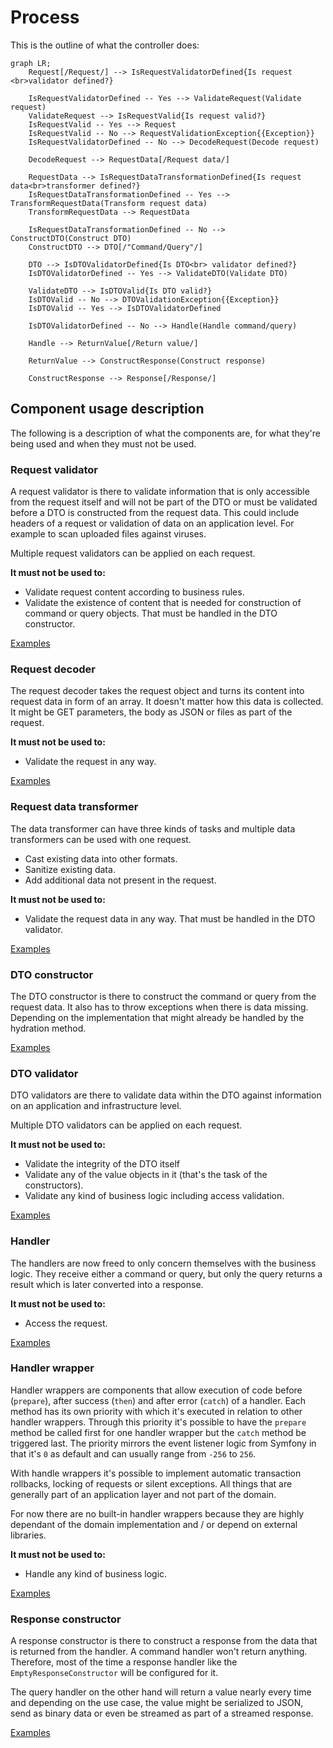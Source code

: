 # Process

This is the outline of what the controller does:

```mermaid
graph LR;
    Request[/Request/] --> IsRequestValidatorDefined{Is request <br>validator defined?}
    
    IsRequestValidatorDefined -- Yes --> ValidateRequest(Validate request)
    ValidateRequest --> IsRequestValid{Is request valid?}
    IsRequestValid -- Yes --> Request
    IsRequestValid -- No --> RequestValidationException{{Exception}}
    IsRequestValidatorDefined -- No --> DecodeRequest(Decode request)

    DecodeRequest --> RequestData[/Request data/]

    RequestData --> IsRequestDataTransformationDefined{Is request data<br>transformer defined?}
    IsRequestDataTransformationDefined -- Yes --> TransformRequestData(Transform request data)
    TransformRequestData --> RequestData
    
    IsRequestDataTransformationDefined -- No --> ConstructDTO(Construct DTO)
    ConstructDTO --> DTO[/"Command/Query"/]

    DTO --> IsDTOValidatorDefined{Is DTO<br> validator defined?}
    IsDTOValidatorDefined -- Yes --> ValidateDTO(Validate DTO)

    ValidateDTO --> IsDTOValid{Is DTO valid?}
    IsDTOValid -- No --> DTOValidationException{{Exception}}
    IsDTOValid -- Yes --> IsDTOValidatorDefined

    IsDTOValidatorDefined -- No --> Handle(Handle command/query)

    Handle --> ReturnValue[/Return value/]

    ReturnValue --> ConstructResponse(Construct response)

    ConstructResponse --> Response[/Response/]
```

## Component usage description

The following is a description of what the components are, for what they're being used and when they must not be used.

### Request validator

A request validator is there to validate information that is only accessible from the request itself and will not be part of the DTO or must be validated before a DTO is constructed from the request data. This could include headers of a request or validation of data on an application level. For example to scan uploaded files against viruses.

Multiple request validators can be applied on each request.

**It must not be used to:**

- Validate request content according to business rules.
- Validate the existence of content that is needed for construction of command or query objects. That must be handled in the DTO constructor.

[Examples](./examples/request-validator.md)

### Request decoder

The request decoder takes the request object and turns its content into request data in form of an array. It doesn't matter how this data is collected. It might be GET parameters, the body as JSON or files as part of the request.

**It must not be used to:**

- Validate the request in any way.

[Examples](./examples/request-decoder.md)

### Request data transformer

The data transformer can have three kinds of tasks and multiple data transformers can be used with one request.

- Cast existing data into other formats.
- Sanitize existing data.
- Add additional data not present in the request.

**It must not be used to:**

- Validate the request data in any way. That must be handled in the DTO validator.

[Examples](./examples/request-data-transformer.md)

### DTO constructor

The DTO constructor is there to construct the command or query from the request data. It also has to throw exceptions when there is data missing. Depending on the implementation that might already be handled by the hydration method.

[Examples](./examples/dto-constructor.md)

### DTO validator

DTO validators are there to validate data within the DTO against information on an application and infrastructure level.

Multiple DTO validators can be applied on each request.

**It must not be used to:**

- Validate the integrity of the DTO itself
- Validate any of the value objects in it (that's the task of the constructors). 
- Validate any kind of business logic including access validation.

[Examples](./examples/dto-validator.md)

### Handler

The handlers are now freed to only concern themselves with the business logic. They receive either a command or query, but only the query returns a result which is later converted into a response.

**It must not be used to:**

- Access the request.

[Examples](./examples/handler.md)

### Handler wrapper

Handler wrappers are components that allow execution of code before (`prepare`), after success (`then`) and after error (`catch`) of a handler. Each method has its own priority with which it's executed in relation to other handler wrappers. Through this priority it's possible to have the `prepare` method be called first for one handler wrapper but the `catch` method be triggered last. The priority mirrors the event listener logic from Symfony in that it's `0` as default and can usually range from `-256` to `256`.

With handle wrappers it's possible to implement automatic transaction rollbacks, locking of requests or silent exceptions. All things that are generally part of an application layer and not part of the domain.

For now there are no built-in handler wrappers because they are highly dependant of the domain implementation and / or depend on external libraries.

**It must not be used to:**

- Handle any kind of business logic.

[Examples](./examples/handler-wrapper.md)

### Response constructor

A response constructor is there to construct a response from the data that is returned from the handler. A command handler won't return anything. Therefore, most of the time a response handler like the `EmptyResponseConstructor` will be configured for it.

The query handler on the other hand will return a value nearly every time and depending on the use case, the value might be serialized to JSON, send as binary data or even be streamed as part of a streamed response.

[Examples](./examples/response-constructor.md)
